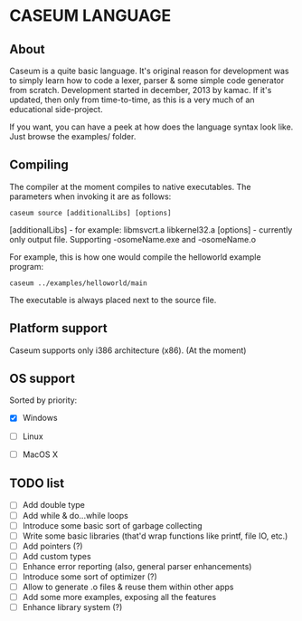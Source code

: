 CASEUM LANGUAGE
======

About
------
Caseum is a quite basic language. It's original reason for development was to simply learn how to code a lexer, parser & some simple code generator from scratch. Development started in december, 2013 by kamac. If it's updated, then only from time-to-time, as this is a very much of an educational side-project.

If you want, you can have a peek at how does the language syntax look like. Just browse the examples/ folder.

Compiling
------
The compiler at the moment compiles to native executables. The parameters when invoking it are as follows:
```
caseum source [additionalLibs] [options]
```
[additionalLibs] - for example: libmsvcrt.a libkernel32.a
[options] - currently only output file. Supporting -osomeName.exe and -osomeName.o

For example, this is how one would compile the helloworld example program:
```
caseum ../examples/helloworld/main
```
The executable is always placed next to the source file.

Platform support
------
Caseum supports only i386 architecture (x86). (At the moment)

OS support
------
Sorted by priority:
- [x] Windows
- [ ] Linux
- [ ] MacOS X
 

TODO list
------
- [ ] Add double type
- [ ] Add while & do...while loops
- [ ] Introduce some basic sort of garbage collecting
- [ ] Write some basic libraries (that'd wrap functions like printf, file IO, etc.)
- [ ] Add pointers (?)
- [ ] Add custom types
- [ ] Enhance error reporting (also, general parser enhancements)
- [ ] Introduce some sort of optimizer (?)
- [ ] Allow to generate .o files & reuse them within other apps
- [ ] Add some more examples, exposing all the features
- [ ] Enhance library system (?)
